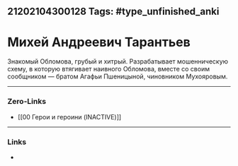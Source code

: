 21202104300128
Tags: #type_unfinished_anki 
---
# Михей Андреевич Тарантьев

Знакомый Обломова, грубый и хитрый. Разрабатывает мошенническую схему, в которую втягивает наивного Обломова, вместе со своим сообщником — братом Агафьи Пшеницыной, чиновником Мухояровым.

---
### Zero-Links
- [[00 Герои и героини (INACTIVE)]]
---
### Links
-